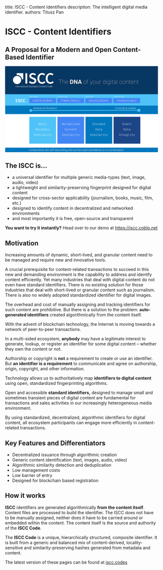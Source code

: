 title: ISCC - Content Identifiers
description: The intelligent digital media identifier.
authors: Titusz Pan

# ISCC - Content Identifiers

## A Proposal for a Modern and Open Content-Based Identifier

![iscc-sample](images/iscc-algo-design2.svg)

## The ISCC is...

- a universal identifier for multiple generic media-types (text, image, audio, video)
- a lightweight and similarity-preserving fingerprint designed for digital content
- designed for cross-sector applicability (journalism, books, music, film, etc.)
- designed to identify content in decentralized and networked environments
- and most importantly it is free, open-source and transparent

**You want to try it instantly?** Head over to our demo at https://iscc.coblo.net

## Motivation

Increasing amounts of dynamic, short-lived, and granular content need to be managed and require new and innovative tools.

A crucial prerequisite for content-related transactions to succeed in this new and demanding environment is the capability to address and identify content efficiently. Yet many industries that deal with digital content do not even have standard identifiers. There is no existing solution for those industries that deal with short-lived or granular content such as journalism. There is also no widely adopted standardized identifier for digital images.

The overhead and cost of manually assigning and tracking identifiers for such content are prohibitive. But there is a solution to the problem: **auto-generated identifiers** created algorithmically from the content itself.

With the advent of blockchain technology, the Internet is moving towards a network of peer-to-peer transactions.

In a multi-sided ecosystem, **anybody** may have a legitimate interest to generate, lookup, or register an identifier for some digital content – whether they own the content or not.

Authorship or copyright is **not** a requirement to create or use an identifier. But **an identifier is a requirement** to communicate and agree on authorship, origin, copyright, and other information.

Technology allows us to authoritatively map **identifiers to digital content** using open, standardized fingerprinting algorithms.

Open and accessible **standard identifiers,** designed to manage small and sometimes transient pieces of digital content are fundamental for transactions and sales activities in our increasingly heterogeneous media environment.

By using standardized, decentralized, algorithmic identifiers for digital content, all ecosystem participants can engage more efficiently in content-related transactions.

## Key Features and Differentiators

- Decentralized issuance through algorithmic creation
- Generic content identification (text, images, audio, video)
- Algorithmic similarity detection and deduplication
- Low management costs
- Low barrier of entry
- Designed for blockchain based registration

## How it works

**ISCC** identifiers are generated algorithmically **from the content itself**. Content files are processed to build the identifier. The ISCC does not have to be manually assigned, neither does it have to be carried around or embedded within the content. The content itself is the source and authority of the **ISCC Code**.

The **ISCC Code** is a unique, hierarchically structured, composite identifier. It is built from a generic and balanced mix of content-derived, locality-sensitive and similarity-preserving hashes generated from metadata and content.

The latest version of these pages can be found at [iscc.codes](http://iscc.codes)
